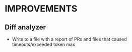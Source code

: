 # IMPROVEMENTS

## Diff analyzer

* Write to a file with a report of PRs and files that caused timeouts/exceeded token max
